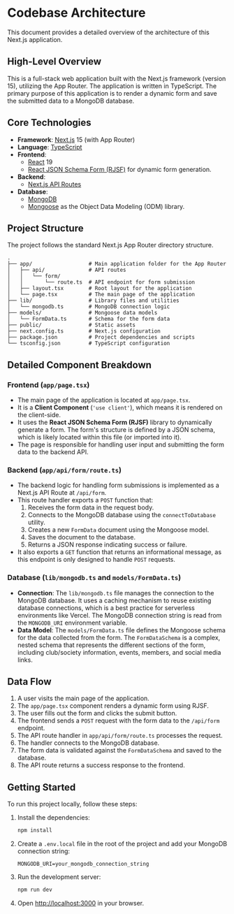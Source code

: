 # Codebase Architecture

This document provides a detailed overview of the architecture of this Next.js application.

## High-Level Overview

This is a full-stack web application built with the Next.js framework (version 15), utilizing the App Router. The application is written in TypeScript. The primary purpose of this application is to render a dynamic form and save the submitted data to a MongoDB database.

## Core Technologies

- **Framework**: [Next.js](https://nextjs.org/) 15 (with App Router)
- **Language**: [TypeScript](https://www.typescriptlang.org/)
- **Frontend**:
    - [React](https://react.dev/) 19
    - [React JSON Schema Form (RJSF)](https://rjsf-team.github.io/react-jsonschema-form/) for dynamic form generation.
- **Backend**:
    - [Next.js API Routes](https://nextjs.org/docs/app/building-your-application/routing/route-handlers)
- **Database**:
    - [MongoDB](https://www.mongodb.com/)
    - [Mongoose](https://mongoosejs.com/) as the Object Data Modeling (ODM) library.

## Project Structure

The project follows the standard Next.js App Router directory structure.

```
.
├── app/                  # Main application folder for the App Router
│   ├── api/              # API routes
│   │   └── form/
│   │       └── route.ts  # API endpoint for form submission
│   ├── layout.tsx        # Root layout for the application
│   └── page.tsx          # The main page of the application
├── lib/                  # Library files and utilities
│   └── mongodb.ts        # MongoDB connection logic
├── models/               # Mongoose data models
│   └── FormData.ts       # Schema for the form data
├── public/               # Static assets
├── next.config.ts        # Next.js configuration
├── package.json          # Project dependencies and scripts
└── tsconfig.json         # TypeScript configuration
```

## Detailed Component Breakdown

### Frontend (`app/page.tsx`)

- The main page of the application is located at `app/page.tsx`.
- It is a **Client Component** (`'use client'`), which means it is rendered on the client-side.
- It uses the **React JSON Schema Form (RJSF)** library to dynamically generate a form. The form's structure is defined by a JSON schema, which is likely located within this file (or imported into it).
- The page is responsible for handling user input and submitting the form data to the backend API.

### Backend (`app/api/form/route.ts`)

- The backend logic for handling form submissions is implemented as a Next.js API Route at `/api/form`.
- This route handler exports a `POST` function that:
    1.  Receives the form data in the request body.
    2.  Connects to the MongoDB database using the `connectToDatabase` utility.
    3.  Creates a new `FormData` document using the Mongoose model.
    4.  Saves the document to the database.
    5.  Returns a JSON response indicating success or failure.
- It also exports a `GET` function that returns an informational message, as this endpoint is only designed to handle `POST` requests.

### Database (`lib/mongodb.ts` and `models/FormData.ts`)

- **Connection**: The `lib/mongodb.ts` file manages the connection to the MongoDB database. It uses a caching mechanism to reuse existing database connections, which is a best practice for serverless environments like Vercel. The MongoDB connection string is read from the `MONGODB_URI` environment variable.
- **Data Model**: The `models/FormData.ts` file defines the Mongoose schema for the data collected from the form. The `FormDataSchema` is a complex, nested schema that represents the different sections of the form, including club/society information, events, members, and social media links.

## Data Flow

1.  A user visits the main page of the application.
2.  The `app/page.tsx` component renders a dynamic form using RJSF.
3.  The user fills out the form and clicks the submit button.
4.  The frontend sends a `POST` request with the form data to the `/api/form` endpoint.
5.  The API route handler in `app/api/form/route.ts` processes the request.
6.  The handler connects to the MongoDB database.
7.  The form data is validated against the `FormDataSchema` and saved to the database.
8.  The API route returns a success response to the frontend.

## Getting Started

To run this project locally, follow these steps:

1.  Install the dependencies:
    ```bash
    npm install
    ```
2.  Create a `.env.local` file in the root of the project and add your MongoDB connection string:
    ```
    MONGODB_URI=your_mongodb_connection_string
    ```
3.  Run the development server:
    ```bash
    npm run dev
    ```
4.  Open [http://localhost:3000](http://localhost:3000) in your browser.
